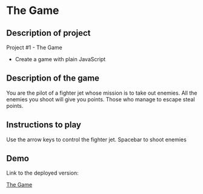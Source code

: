 # The Game

## Description of project

Project #1 - The Game

- Create a game with plain JavaScript

## Description of the game

You are the pilot of a fighter jet whose mission is to take out enemies. All the enemies you shoot will give you points. Those who manage to escape steal points.

## Instructions to play

Use the arrow keys to control the fighter jet. Spacebar to shoot enemies

## Demo

Link to the deployed version:

[The Game](eiriktobias.github.io/TheGame)
